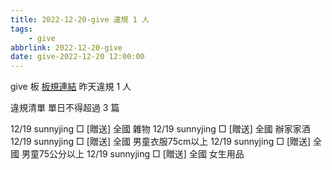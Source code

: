 ```yaml
---
title: 2022-12-20-give 違規 1 人
tags:
    - give
abbrlink: 2022-12-20-give
date: give-2022-12-20 12:00:00
---
```

give 板 [板規連結](https://www.ptt.cc/bbs/give/M.1612495900.A.C32.html)
昨天違規 1 人
<!-- more -->

違規清單
單日不得超過 3 篇

12/19 sunnyjing □ [贈送] 全國 雜物
12/19 sunnyjing □ [贈送] 全國 辦家家酒
12/19 sunnyjing □ [贈送] 全國 男童衣服75cm以上
12/19 sunnyjing □ [贈送] 全國 男童75公分以上
12/19 sunnyjing □ [贈送] 全國 女生用品
